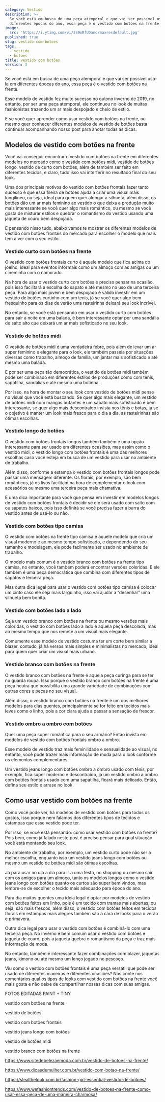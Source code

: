 ```yaml
---
category: Vestido
description: >-
  Se você está em busca de uma peça atemporal e que vai ser possível usá-la em
  diferentes épocas do ano, essa peça é o vestido com botões na frente.
image:
  src: 'https://i.ytimg.com/vi/2s9oRfUDano/maxresdefault.jpg'
published: true
slug: vestido-com-botoes
tags:
  - vestido
  - botoes
title: vestido com botões
version: 3
---
```

Se você está em busca de uma peça atemporal e que vai ser possível usá-la em diferentes épocas do ano, essa peça é o vestido com botões na frente.

Esse modelo de vestido fez muito sucesso no outono inverno de 2019, no entanto, por ser uma peça atemporal, ele continuou no look de muitas fashionistas trazendo um ar mais despojado e cheio de estilo.

E se você quer aprender como usar vestido com botões na frente, ou mesmo quer conhecer diferentes modelos de vestido de botões basta continuar acompanhando nosso post para anotar todas as dicas.

## Modelos de vestido com botões na frente

Você vai conseguir encontrar o vestido com botões na frente em diferentes modelos no mercado como o vestido com botões midi, vestido de botões longo, vestido de curto com botões, além de também ser feito em diferentes tecidos, e claro, tudo isso vai interferir no resultado final do seu look.

Uma dos principais motivos do vestido com botões frontais fazer tanto sucesso é que essa fileira de botões ajuda a criar uma visual mais longilíneo, ou seja, ideal para quem quer alongar a silhueta, além disso, os botões dão um ar mais feminino ao vestido o que deixa a produção muito mais interessante se você quer algo mais romântico, ou mesmo se você gosta de misturar estilos e quebrar o romantismo do vestido usando uma jaqueta de couro bem despojada.

E pensando nisso tudo, abaixo vamos te mostrar os diferentes modelos de vestido com botões frontais do mercado para escolher o modelo que mais tem a ver com o seu estilo.

### Vestido curto com botões na frente

O vestido com botões frontais curto é aquele modelo que fica acima do joelho, ideal para eventos informais como um almoço com as amigas ou um cineminha com o namorado.

Na hora de usar o vestido curto com botões é preciso pensar na ocasião, pois isso facilitará a escolha do sapato e até mesmo no uso de uma terceira peça. Para algo mais jovem e bem despojado é válido investir em um vestido de botões curtinho com um tenis, já se você quer algo bem fresquinho para os dias de verão uma rasteirinha deixará seu look incrível.

No entanto, se você está pensando em usar o vestido curto com botões para sair a noite em uma balada, é bem interessante optar por uma sandália de salto alto que deixará um ar mais sofisticado no seu look.

### Vestido de botões midi

O vestido de botões midi é uma verdadeira febre, pois além de levar um ar super feminino e elegante para o look, ele também passeia por situações diversas como trabalho, almoço de família, um jantar mais sofisticado e até mesmo uma balada.

E por ser uma peça tão democrática, o vestido de botões midi também pode ser combinado em diferentes estilos de produções como com tênis, sapatilha, sandálias e até mesmo uma botinha.

Por isso, na hora de montar o seu look com vestido de botões midi pense no visual que você está buscando. Se quer algo mais elegante, um vestido de botões midi com mangas bufantes e um sapato mais sofisticado é bem interessante, se quer algo mais descontraído invista nos tênis e botas, já se o objetivo é manter um look mais fresco para o dia a dia, as rasteirinhas são ótimas escolhas.

### Vestido longo de botões

O vestido com botões frontais longos também também é uma opção interessante para ser usado em diferentes ocasiões, mas assim como o vestido midi, o vestido longo com botões frontais é uma das melhores escolhas caso você esteja em busca de um vestido para usar no ambiente de trabalho.

Além disso, conforme a estampa o vestido com botões frontais longos pode passar uma mensagem diferente. Os florais, por exemplo, são bem românticos, já os lisos facilitam na hora de complementar o look com acessórios ou mesmo uma terceira peça mais chamativa.

E uma dica importante para você que pensa em investir em modelos longos de vestido com botões frontais é decidir se ele será usado com salto com ou sapatos baixos, pois isso definirá se você precisa fazer a barra do vestido antes de usá-lo ou não.

### Vestido com botões tipo camisa

O vestido com botões na frente tipo camisa é aquele modelo que cria um visual moderno e ao mesmo tempo sofisticado, e dependendo do seu tamanho e modelagem, ele pode facilmente ser usado no ambiente de trabalho.

O modelo mais comum é o vestido branco com botões na frente tipo camisa, no entanto, você também poderá encontrar versões coloridas. E ele também é uma peça democrática que combina com diferentes tipos de sapatos e terceira peça.

Mas outra dica legal para usar o vestido com botões tipo camisa é colocar um cinto caso ele seja mais larguinho, isso vai ajudar a “desenhar” uma silhueta bem bonita.

### Vestido com botões lado a lado

Seja um vestido branco com botões na frente ou mesmo versões mais coloridas, o vestido com botões lado a lado é aquela peça descolada, mas ao mesmo tempo que nos remete a um visual mais elegante.

Comumente esse modelo de vestido costuma ter um corte bem similar a blazer, contudo, já há versos mais simples e minimalistas no mercado, ideal para quem quer criar um visual mais urbano.

### Vestido branco com botões na frente

O vestido branco com botões na frente é aquela peça curinga para se ter no guarda roupa. Isso porque o vestido branco com botões na frente é uma peça neutra que possibilita uma grande variedade de combinações com outras cores e peças no seu visual.

Além disso, o vestido branco com botões na frente é um dos melhores modelos para dias quentes, principalmente se for feito em tecidos mais leves como o linho, pois a cor clara ajuda a passar a sensação de frescor.

### Vestido ombro a ombro com botões

Quer uma peça super romântica para o seu armário? Então invista em modelos de vestido com botões frontais ombro a ombro.

Esse modelo de vestido traz mais feminilidade e sensualidade ao visual, no entanto, você pode trazer mais informação de moda para o look conforme os elementos complementares.

Um vestido jeans longo com botões ombro a ombro usado com tênis, por exemplo, fica super moderno e descontraído, já um vestido ombro a ombro com botões frontais usado com uma sapatilha, ficará mais delicado. Então, defina seu estilo e arrase no look.

## Como usar vestido com botões na frente

Como você pode ver, há modelos de vestido com botões para todos os gostos, isso porque nem falamos dos diferentes tipos de tecidos e estampas que esse vestido pode ter.

Por isso, se você está pensando: como usar vestido com botões na frente? Pois bem, como já falado neste post é preciso pensar para qual situação você está montando seu look.

No ambiente de trabalho, por exemplo, um vestido curto pode não ser a melhor escolha, enquanto isso um vestido jeans longo com botões ou mesmo um vestido de botões midi são ótimas escolhas.

Já para usar no dia a dia para ir a uma festa, no shopping ou mesmo sair com os amigos para um almoço, tanto os modelos longos como o vestido jeans longo com botões quanto os curtos são super bem vindos, mas lembre-se de escolher o tecido mais adequado para época do ano.

Para dia muitos quentes uma ideia legal é optar por modelos de vestido com botões feitos em linho, pois é um tecido com tramas mais abertas, ou seja, são mais frescos, além disso, o vestido com botões feitos em tecidos florais em estampas mais alegres também são a cara de looks para o verão e primavera.

Outra dica legal para usar o vestido com botões é combiná-lo com uma terceira peça. No inverno é bem comum usar o vestido com botões e jaqueta de couro, pois a jaqueta quebra o romantismo da peça e traz mais informação de moda.

No entanto, também é interessante fazer combinações com blazer, jaquetas jeans, kimono ou até mesmo um lenço jogado no pescoço.

Viu como o vestido com botões frontais é uma peça versátil que pode ser usado de diferentes maneiras e diferentes ocasiões? Nos conte nos comentários qual os tipos de looks com vestido com botões na frente você mais gosta e não deixe de compartilhar nossas dicas com suas amigas.

FOTOS EDITADAS PAINT + TINY

vestido com botões na frente

vestido de botões

vestido com botões frontais

vestido jeans longo com botões

vestido de botões midi

vestido branco com botões na frente

<a href='https://www.sitedebelezaemoda.com.br/vestido-de-botoes-na-frente/'>https://www.sitedebelezaemoda.com.br/vestido-de-botoes-na-frente/</a>

<a href='https://www.dicasdemulher.com.br/vestido-com-botao-na-frente/'>https://www.dicasdemulher.com.br/vestido-com-botao-na-frente/</a>

<a href='https://stealthelook.com.br/fashion-girl-essential-vestido-de-botoes/'>https://stealthelook.com.br/fashion-girl-essential-vestido-de-botoes/</a>

<a href='https://www.wefashiontrends.com/vestido-de-botoes-na-frente-como-usar-essa-peca-de-uma-maneira-charmosa/'>https://www.wefashiontrends.com/vestido-de-botoes-na-frente-como-usar-essa-peca-de-uma-maneira-charmosa/</a>
